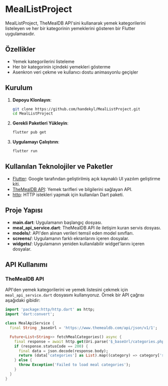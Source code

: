 # MealListProject

MealListProject, TheMealDB API'sini kullanarak yemek kategorilerini listeleyen ve her bir kategorinin yemeklerini gösteren bir Flutter uygulamasıdır.

## Özellikler

- Yemek kategorilerini listeleme
- Her bir kategorinin içindeki yemekleri gösterme
- Asenkron veri çekme ve kullanıcı dostu animasyonlu geçişler

## Kurulum

1. **Depoyu Klonlayın**:
    ```sh
    git clone https://github.com/handekyl/MealListProject.git
    cd MealListProject
    ```

2. **Gerekli Paketleri Yükleyin**:
    ```sh
    flutter pub get
    ```

3. **Uygulamayı Çalıştırın**:
    ```sh
    flutter run
    ```

## Kullanılan Teknolojiler ve Paketler

- [Flutter](https://flutter.dev/): Google tarafından geliştirilmiş açık kaynaklı UI yazılım geliştirme kiti.
- [TheMealDB API](https://www.themealdb.com/api.php): Yemek tarifleri ve bilgilerini sağlayan API.
- [http](https://pub.dev/packages/http): HTTP istekleri yapmak için kullanılan Dart paketi.

## Proje Yapısı

- **main.dart**: Uygulamanın başlangıç dosyası.
- **meal_api_service.dart**: TheMealDB API ile iletişim kuran servis dosyası.
- **models/**: API'den alınan verileri temsil eden model sınıfları.
- **screens/**: Uygulamanın farklı ekranlarını içeren dosyalar.
- **widgets/**: Uygulamanın yeniden kullanılabilir widget'larını içeren dosyalar.

## API Kullanımı

### TheMealDB API

API'den yemek kategorilerini ve yemek listesini çekmek için `meal_api_service.dart` dosyasını kullanıyoruz. Örnek bir API çağrısı aşağıdaki gibidir:

```dart
import 'package:http/http.dart' as http;
import 'dart:convert';

class MealApiService {
  final String _baseUrl = 'https://www.themealdb.com/api/json/v1/1';

  Future<List<String>> fetchMealCategories() async {
    final response = await http.get(Uri.parse('$_baseUrl/categories.php'));
    if (response.statusCode == 200) {
      final data = json.decode(response.body);
      return (data['categories'] as List).map((category) => category['strCategory'] as String).toList();
    } else {
      throw Exception('Failed to load meal categories');
    }
  }
}
